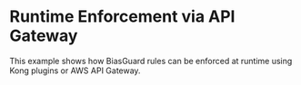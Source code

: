 # Runtime Enforcement via API Gateway

This example shows how BiasGuard rules can be enforced at runtime using Kong plugins or AWS API Gateway.
